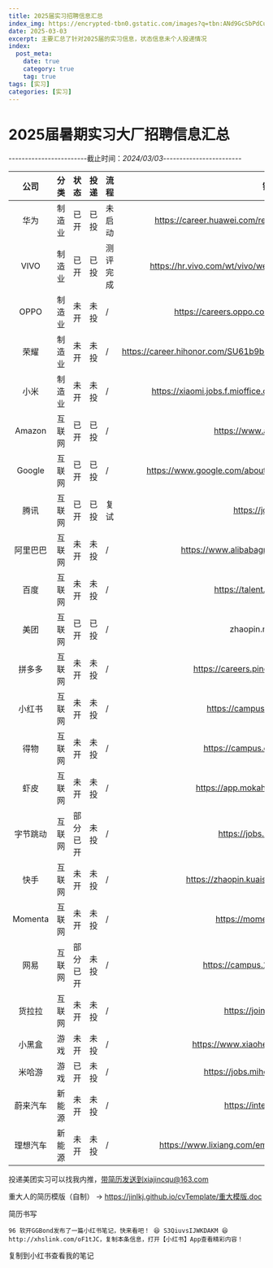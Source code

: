 ```yaml
---
title: 2025届实习招聘信息汇总
index_img: https://encrypted-tbn0.gstatic.com/images?q=tbn:ANd9GcSbPdCuNJz-FIuTf4T4J0pGv2BRF44AXQ8iVg&usqp=CAU
date: 2025-03-03
excerpt: 主要汇总了针对2025届的实习信息，状态信息未个人投递情况
index:
  post_meta:
    date: true
    category: true
    tag: true
tags: [实习]
categories: [实习]
---
```

# 2025届暑期实习大厂招聘信息汇总

------------------------截止时间：*2024/03/03*------------------------

|   公司   | 分类   |   状态   | 投递 | 流程     |                                  链接                                   |
| :------: | :----- | :------: | ---- | -------- |:---------------------------------------------------------------------:|
|   华为   | 制造业 |   已开   | 已投 | 未启动   |      https://career.huawei.com/reccampportal/portal5/index.html       |
|   VIVO   | 制造业 |   已开   | 已投 | 测评完成 |       https://hr.vivo.com/wt/vivo/web/index/CompvivoAboutCampus       |
|   OPPO   | 制造业 |   未开   | 未投 | /        |            https://careers.oppo.com/university/oppo/campus            |
|   荣耀   | 制造业 |   未开   | 未投 | /        | https://career.hihonor.com/SU61b9b9992f9d24431f5050a5/pb/interns.html |
|   小米   | 制造业 |   未开   | 未投 | /        |     https://xiaomi.jobs.f.mioffice.cn/internship/?spread=6AA3R7B      |
|  Amazon  | 互联网 |   已开   | 已投 | /        |                      https://www.amazon.jobs/en/                      |
|  Google  | 互联网 |   已开   | 已投 | /        |    https://www.google.com/about/careers/applications/jobs/results     |
|   腾讯   | 互联网 |   已开   | 已投 | 复试     |                         https://join.qq.com/                          |
| 阿里巴巴 | 互联网 |   未开   | 未投 | /        |              https://www.alibabagroup.com/zh-HK/careers               |
|   百度   | 互联网 |   未开   | 未投 | /        |                    https://talent.baidu.com/jobs/                     |
|   美团   | 互联网 |   已开   | 已投 | /        |                          zhaopin.meituan.com                          |
|  拼多多  | 互联网 |   未开   | 未投 | /        |                 https://careers.pinduoduo.com/campus/                 |
|  小红书  | 互联网 |   未开   | 未投 | /        |                    https://campus.xiaohongshu.com                     |
|   得物   | 互联网 |   未开   | 未投 | /        |                    https://campus.dewu.com/578078                     |
|   虾皮   | 互联网 |   未开   | 未投 | /        |                  https://app.mokahr.com/campus_apply                  |
| 字节跳动 | 互联网 | 部分已开 | 未投 | /        |                      https://jobs.bytedance.com                       |
|   快手   | 互联网 |   未开   | 未投 | /        |             https://zhaopin.kuaishou.cn/#/official/index/             |
| Momenta  | 互联网 |   未开   | 未投 | /        |                     https://momenta.cn/join.html                      |
|   网易   | 互联网 | 部分已开 | 未投 | /        |                   https://campus.163.com/app/index                    |
|  货拉拉  | 互联网 |   未开   | 未投 | /        |                      https://join.huolala.cn/#/                       |
|  小黑盒  | 游戏   |   未开   | 未投 | /        |                https://www.xiaoheihe.cn/joinus/campus                 |
|  米哈游  | 游戏   |   已开   | 未投 | /        |                   https://jobs.mihoyo.com/#/campus                    |
| 蔚来汽车 | 新能源 |   未开   | 未投 | /        |                       https://intern.nio.com/#/                       |
| 理想汽车 | 新能源 |   未开   | 未投 | /        |         https://www.lixiang.com/employ/campus.html?fromJob=1          |

投递美团实习可以找我内推，带简历发送到xiajincqu@163.com

重大人的简历模版（自制） -> https://jinlkj.github.io/cvTemplate/重大模版.doc

简历书写
```
96 软开GGBond发布了一篇小红书笔记，快来看吧！ 😆 S3QiuvsIJWKDAKM 😆 http://xhslink.com/oF1tJC，复制本条信息，打开【小红书】App查看精彩内容！
```
复制到小红书查看我的笔记








